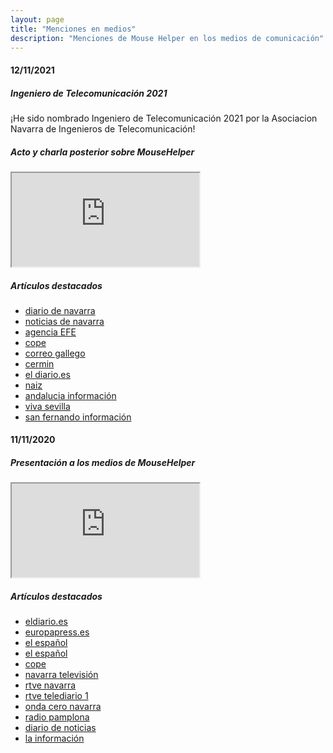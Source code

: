 ```yaml
---
layout: page
title: "Menciones en medios"
description: "Menciones de Mouse Helper en los medios de comunicación"
---
```






#### 12/11/2021 
##### Ingeniero de Telecomunicación 2021
¡He sido nombrado Ingeniero de Telecomunicación 2021 por la Asociacion Navarra de Ingenieros de Telecomunicación!

##### Acto y charla posterior sobre MouseHelper

<div class="embed-responsive embed-responsive-16by9">
  <iframe class="embed-responsive-item" src="https://www.youtube.com/watch?v=Kp6AFef-_zw?version=3&amp;rel=1&amp;fs=1&amp;autohide=2&amp;showsearch=0&amp;showinfo=1&amp;iv_load_policy=1&amp;wmode=transparent" allowfullscreen></iframe>
</div>

<p></p>

##### Artículos destacados
* [diario de navarra](https://www.diariodenavarra.es/noticias/negocios/dn-management/personas/2021/11/09/antonio-liberal-afectado-parkinson-nombrado-ingeniero-telecomunicacion-ano-navarra-506907-3381.html)
* [noticias de navarra](https://www.noticiasdenavarra.com/actualidad/sociedad/2021/11/09/antonio-liberal-programador-afectado-parkinson/1198851.html)
* [agencia EFE](https://www.efe.com/efe/espana/sociedad/los-ordenadores-aprenden-a-no-tener-en-cuenta-temblores-del-parkinson/10004-4674190)
* [cope](https://www.cope.es/actualidad/sociedad/noticias/los-ordenadores-aprenden-tener-cuenta-los-temblores-del-parkinson-20211112_1614051)
* [correo gallego](https://www.elcorreogallego.es/tendencias/aprenden-los-ordenadores-a-no-hacer-caso-a-los-temblores-del-parkinson-NY9562681)
* [cermin](https://cermin.org/antonio-liberal-afectado-de-parkinson-nombrado-ingeniero-de-telecomunicacion-del-ano-por-disenar-un-programa-para-manejar-el-raton-del-ordenador-superando-los-temblores/)
* [el diario.es](https://www.eldiario.es/sociedad/ordenadores-aprenden-no-cuenta-temblores-parkinson_1_8483267.html)
* [naiz](https://www.naiz.eus/es/gaiak/noticia/20211112/un-ingeniero-doma-al-raton-del-ordenador-para-que-lo-puedan-usar-personas-con-parkinson)
* [andalucia información](https://andaluciainformacion.es/marbella/1008138/los-ordenadores-aprenden-a-no-tener-en-cuenta-los-temblores-del-parkinson/)
* [viva sevilla](https://vivasevilla.es/sevilla/1008138/los-ordenadores-aprenden-a-no-tener-en-cuenta-los-temblores-del-parkinson/)
* [san fernando información](https://informacionsanfernando.es/san-fernando/1008138/los-ordenadores-aprenden-a-no-tener-en-cuenta-los-temblores-del-parkinson/)



#### 11/11/2020

##### Presentación a los medios de MouseHelper

<div class="embed-responsive embed-responsive-16by9">
  <iframe class="embed-responsive-item" src="https://www.youtube.com/embed/B9vcEUVCpbU?version=3&amp;rel=1&amp;fs=1&amp;autohide=2&amp;showsearch=0&amp;showinfo=1&amp;iv_load_policy=1&amp;wmode=transparent" allowfullscreen></iframe>
</div>
<p></p>

##### Artículos destacados




* [eldiario.es](https://www.eldiario.es/navarra/ultimas-noticias/una-aplicacion-informatica-facilita-el-uso-del-raton-en-personas-con-parkinson-y-permite-que-puedan-usar-el-ordenador_1_6404150.html)
* [europapress.es](https://www.europapress.es/navarra/noticia-aplicacion-informatica-facilita-uso-raton-personas-parkinson-permite-puedan-usar-ordenador-20201111143126.html)
* [el español](https://navarra.elespanol.com/articulo/sociedad/programador-informatico-navarro-parkinson-raton/20201111162522344841.html)
* [el español](https://navarra.elespanol.com/articulo/sociedad/programa-raton-enfermos-parkinson-navarra/20201110114840344682.html)
* [cope](https://www.cope.es/actualidad/sociedad/noticias/enfermo-parkinson-disena-programa-para-manejar-raton-20201110_988858)
* [navarra televisión](https://www.navarratelevision.es/AlaCarta/video/fl/1024326/Este%20proyecto%20facilita%20el%20d%C3%ADa%20a%20d%C3%ADa%20de%20las%20personas%20con%20Parkinson)
* [rtve navarra](https://twitter.com/RTVENavarra/status/1326175955593859072?s=08)
* [rtve telediario 1](https://www.rtve.es/alacarta/videos/telediario/15-horas-11-11-20/5711260)
* [onda cero navarra](https://www.ondacero.es/emisoras/navarra/pamplona/audios-podcast/noticias-mediodia-navarra/noticias-mediodia-navarra-11112020_202011115fabd3e90e37c40001001811.html)
* [radio pamplona](https://cadenaser.com/emisora/2020/11/12/radio_pamplona/1605174928_667072.html)
* [diario de noticias](https://amp.diariodenavarra.es/noticias/navarra/2020/11/10/un-navarro-con-parkinson-disena-programa-para-manejar-raton-707678-300.html)
* [la información](https://www.lainformacion.com/tecnologia/enfermo-parkinson-espana-disena-programa-ayuda-uso-raton-ordenador/2820546/)
